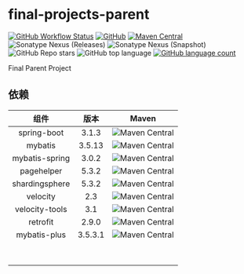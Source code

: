 # final-projects-parent

[![GitHub Workflow Status](https://img.shields.io/github/workflow/status/final-projects/final-dependencies/ci)](https://github.com/final-projectes/final-dependencies/actions?query=workflow%3Aci)
[![GitHub](https://img.shields.io/github/license/final-projects/final-dependencies)](http://www.apache.org/licenses/LICENSE-2.0.html)
[![Maven Central](https://img.shields.io/maven-central/v/org.ifinalframework.project/final-dependencies?label=maven&color=success)](https://mvnrepository.com/search?q=org.ifinalframework)
![Sonatype Nexus (Releases)](https://img.shields.io/nexus/r/org.ifinalframework.project/final-dependencies?server=https://s01.oss.sonatype.org)
![Sonatype Nexus (Snapshot)](https://img.shields.io/nexus/s/org.ifinalframework.project/final-dependencies?server=https://s01.oss.sonatype.org)
![GitHub Repo stars](https://img.shields.io/github/stars/final-projects/final-dependencies)
![GitHub top language](https://img.shields.io/github/languages/top/final-projects/final-dependencies)
[![GitHub language count](https://img.shields.io/github/languages/count/final-projects/final-dependencies)](https://github.com/likly/final-framework)


Final Parent Project

## 依赖

|       组件       |   版本    |                                                    Maven                                                     |
|:--------------:|:-------:|:------------------------------------------------------------------------------------------------------------:|
|  spring-boot   |  3.1.3  | ![Maven Central](https://img.shields.io/maven-central/v/org.springframework.boot/spring-boot-starter-parent) |
|    mybatis     | 3.5.13  |                 ![Maven Central](https://img.shields.io/maven-central/v/org.mybatis/mybatis)                 |
| mybatis-spring |  3.0.2  | ![Maven Central](https://img.shields.io/maven-central/v/org.mybatis.spring.boot/mybatis-spring-boot-starter) |
|   pagehelper   |  5.3.2  |          ![Maven Central](https://img.shields.io/maven-central/v/com.github.pagehelper/pagehelper)           |
| shardingsphere |  5.3.2  | ![Maven Central](https://img.shields.io/maven-central/v/org.apache.shardingsphere/shardingsphere-jdbc-core)  |
|    velocity    |   2.3   |      ![Maven Central](https://img.shields.io/maven-central/v/org.apache.velocity/velocity-engine-core)       |
| velocity-tools |   3.1   |  ![Maven Central](https://img.shields.io/maven-central/v/org.apache.velocity.tools/velocity-tools-generic)   |
|    retrofit    |  2.9.0  |           ![Maven Central](https://img.shields.io/maven-central/v/com.squareup.retrofit2/retrofit)           |
|  mybatis-plus  | 3.5.3.1 |              ![Maven Central](https://img.shields.io/maven-central/v/com.baomidou/mybatis-plus)              |
|                |         |                                                                                                              |
|                |         |                                                                                                              |
|                |         |                                                                                                              |
|                |         |                                                                                                              |
|                |         |                                                                                                              |
|                |         |                                                                                                              |
|                |         |                                                                                                              |
|                |         |                                                                                                              |
